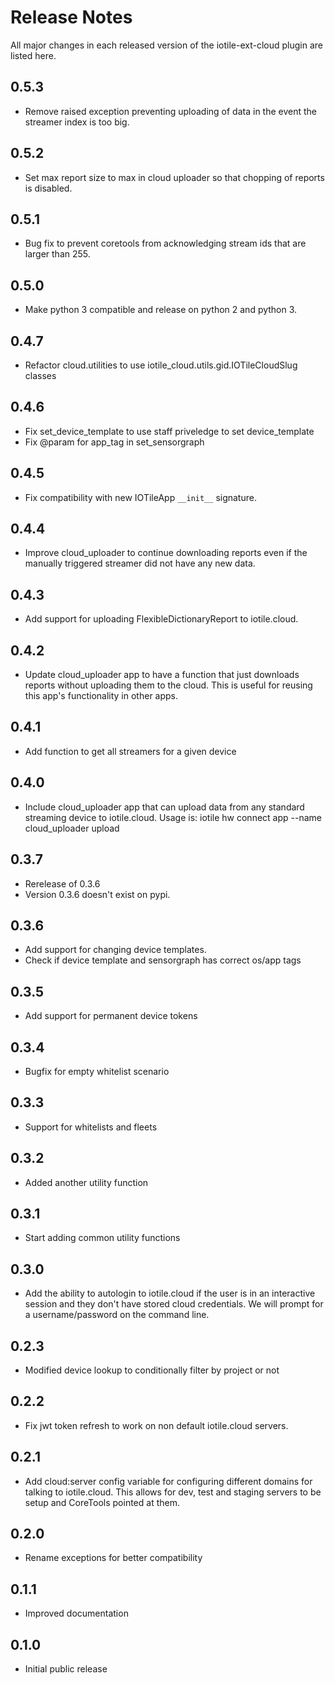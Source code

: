 # Release Notes

All major changes in each released version of the iotile-ext-cloud plugin are listed here.

## 0.5.3

- Remove raised exception preventing uploading of data in the event the streamer index is too big.

## 0.5.2

- Set max report size to max in cloud uploader so that chopping of reports is disabled. 

## 0.5.1

- Bug fix to prevent coretools from acknowledging stream ids that are larger than 255. 

## 0.5.0

- Make python 3 compatible and release on python 2 and python 3.

## 0.4.7

- Refactor cloud.utilities to use iotile_cloud.utils.gid.IOTileCloudSlug classes

## 0.4.6

- Fix set_device_template to use staff priveledge to set device_template
- Fix @param for app_tag in set_sensorgraph

## 0.4.5

- Fix compatibility with new IOTileApp `__init__` signature.

## 0.4.4

- Improve cloud_uploader to continue downloading reports even if the manually
  triggered streamer did not have any new data.

## 0.4.3

- Add support for uploading FlexibleDictionaryReport to iotile.cloud.

## 0.4.2

- Update cloud_uploader app to have a function that just downloads reports
  without uploading them to the cloud.  This is useful for reusing this app's
  functionality in other apps.

## 0.4.1

- Add function to get all streamers for a given device

## 0.4.0

- Include cloud_uploader app that can upload data from any standard streaming
  device to iotile.cloud.  Usage is:
  iotile hw connect <UUID> app --name cloud_uploader upload

## 0.3.7

- Rerelease of 0.3.6
- Version 0.3.6 doesn't exist on pypi.


## 0.3.6

- Add support for changing device templates. 
- Check if device template and sensorgraph has correct os/app tags

## 0.3.5

- Add support for permanent device tokens

## 0.3.4

- Bugfix for empty whitelist scenario

## 0.3.3

- Support for whitelists and fleets

## 0.3.2

- Added another utility function

## 0.3.1

- Start adding common utility functions

## 0.3.0

- Add the ability to autologin to iotile.cloud if the user is in an interactive session
  and they don't have stored cloud credentials.  We will prompt for a username/password
  on the command line.

## 0.2.3

- Modified device lookup to conditionally filter by project or not

## 0.2.2

- Fix jwt token refresh to work on non default iotile.cloud servers.

## 0.2.1

- Add cloud:server config variable for configuring different domains for talking to iotile.cloud.
  This allows for dev, test and staging servers to be setup and CoreTools pointed at them.

## 0.2.0

- Rename exceptions for better compatibility

## 0.1.1

- Improved documentation

## 0.1.0

- Initial public release
